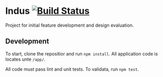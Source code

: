 # Indus [![Build Status](https://travis-ci.org/Phaesynthe/indus.svg?branch=development)](https://travis-ci.org/Phaesynthe/indus)

Project for initial feature development and design evaluation.

## Development

To start, clone the repositior and run `npm install`. All application code is locates unte `/app/`.

All code must pass lint and unit tests. To validata, run `npm test`.